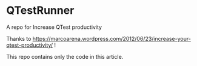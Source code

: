 # QTestRunner
A repo for Increase QTest productivity

Thanks to https://marcoarena.wordpress.com/2012/06/23/increase-your-qtest-productivity/ ! 

This repo contains only the code in this article.
